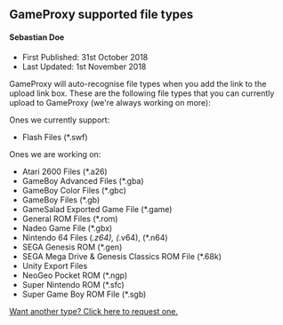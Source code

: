 ## GameProxy supported file types
#### Sebastian Doe
* First Published: 31st October 2018
* Last Updated: 1st November 2018

GameProxy will auto-recognise file types when you add the link to the upload
link box. These are the following file types that you can currently upload to
GameProxy (we're always working on more):

Ones we currently support:

* Flash Files (*.swf)

Ones we are working on:

* Atari 2600 Files (*.a26)
* GameBoy Advanced Files (*.gba)
* GameBoy Color Files (*.gbc)
* GameBoy Files (*.gb)
* GameSalad Exported Game File (*.game)
* General ROM Files (*.rom)
* Nadeo Game File (*.gbx)
* Nintendo 64 Files (*.z64), (*.v64), (*.n64)
* SEGA Genesis ROM (*.gen)
* SEGA Mega Drive & Genesis Classics ROM File (*.68k)
* Unity Export Files
* NeoGeo Pocket ROM (*.ngp)
* Super Nintendo ROM (*.sfc)
* Super Game Boy ROM File (*.sgb)

[Want another type? Click here to request one.](https://gameproxy.github.io/report.html)
